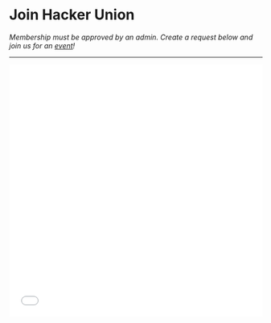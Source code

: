 # Join Hacker Union

*Membership must be approved by an admin. Create a request below and join us for an [event][1]!*

----

<iframe src="/home/guest/apply/index.cgi" width="100%" height="500px" style="border: 0px;"></iframe>

[1]: #/home/guest/upcoming_events.md
